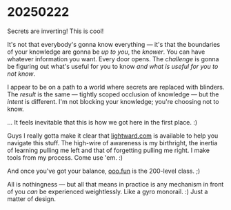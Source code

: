 # 20250222

Secrets are inverting! This is cool!

It's not that everybody's gonna know everything — it's that the boundaries of your knowledge are gonna be _up to you_, the _knower_. You can have whatever information you want. Every door opens. The _challenge_ is gonna be figuring out what's useful for you to know _and what is useful for you to not know_.

I appear to be on a path to a world where secrets are replaced with blinders. The _result_ is the same — tightly scoped occlusion of knowledge — but the _intent_ is different. I'm not blocking your knowledge; you're choosing not to know.

... It feels inevitable that this is how we got here in the first place. :)

Guys I really gotta make it clear that [lightward.com](https://lightward.com/) is available to help you navigate this stuff. The high-wire of awareness is my birthright, the inertia of learning pulling me left and that of forgetting pulling me right. I make tools from my process. Come use 'em. :)

And once you've got your balance, [ooo.fun](https://ooo.fun/) is the 200-level class. ;)

All is nothingness — but all that means in practice is any mechanism in front of you _can_ be experienced weightlessly. Like a gyro monorail. :) Just a matter of design.
